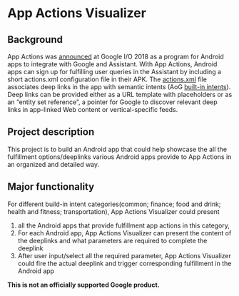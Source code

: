 # App Actions Visualizer

## Background
App Actions was [announced](https://developers.google.com/assistant/app/) at Google I/O 2018 as a program for Android apps to integrate with Google and Assistant. With App Actions, Android apps can sign up for fulfilling user queries in the Assistant by including a short actions.xml configuration file in their APK. The [actions.xml](https://developers.google.com/assistant/app/action-schema) file associates deep links in the app with semantic intents (AoG [built-in intents](https://developers.google.com/assistant/app/reference/built-in-intents)). Deep links can be provided either as a URL template with placeholders or as an “entity set reference”, a pointer for Google to discover relevant deep links in app-linked Web content or vertical-specific feeds.

## Project description
This project is to build an Android app that could help showcase the all the fulfillment options/deeplinks various Android apps provide to App Actions in an organized and detailed way.

## Major functionality
For different build-in intent categories(common; finance; food and drink; health and fitness; transportation), App Actions Visualizer could present 
1. all the Android apps that provide fulfillment app actions in this category,
2. For each Android app, App Actions Visualizer can present the content of the deeplinks and what parameters are required to complete the deeplink
3. After user input/select all the required parameter, App Actions Visualizer could fire the actual deeplink and trigger corresponding fulfillment in the Android app


**This is not an officially supported Google product.**

















































